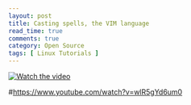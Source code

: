 ```yaml
---
layout: post
title: Casting spells, the VIM language
read_time: true  
comments: true
category: Open Source
tags: [ Linux Tutorials ]
---
```


[![Watch the video](https://img.youtube.com/vi/wlR5gYd6um0/maxresdefault.jpg)](https://youtu.be/wlR5gYd6um0)

#https://www.youtube.com/watch?v=wlR5gYd6um0
